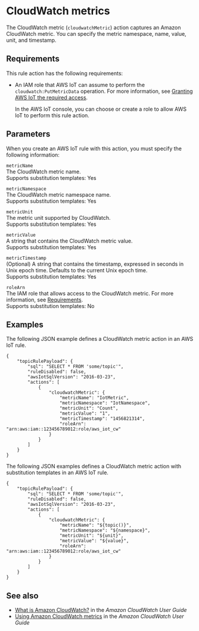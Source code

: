 # CloudWatch metrics<a name="cloudwatch-metrics-rule-action"></a>

The CloudWatch metric \(`cloudwatchMetric`\) action captures an Amazon CloudWatch metric\. You can specify the metric namespace, name, value, unit, and timestamp\. 

## Requirements<a name="cloudwatch-metrics-rule-action-requirements"></a>

This rule action has the following requirements:
+ An IAM role that AWS IoT can assume to perform the `cloudwatch:PutMetricData` operation\. For more information, see [Granting AWS IoT the required access](iot-create-role.md)\.

  In the AWS IoT console, you can choose or create a role to allow AWS IoT to perform this rule action\.

## Parameters<a name="cloudwatch-metrics-rule-action-parameters"></a>

When you create an AWS IoT rule with this action, you must specify the following information:

`metricName`  
The CloudWatch metric name\.  
Supports substitution templates: Yes

`metricNamespace`  
The CloudWatch metric namespace name\.  
Supports substitution templates: Yes

`metricUnit`  
The metric unit supported by CloudWatch\.  
Supports substitution templates: Yes

`metricValue`  
A string that contains the CloudWatch metric value\.  
Supports substitution templates: Yes

`metricTimestamp`  
\(Optional\) A string that contains the timestamp, expressed in seconds in Unix epoch time\. Defaults to the current Unix epoch time\.  
Supports substitution templates: Yes

`roleArn`  
The IAM role that allows access to the CloudWatch metric\. For more information, see [Requirements](#cloudwatch-metrics-rule-action-requirements)\.  
Supports substitution templates: No

## Examples<a name="cloudwatch-metrics-rule-action-examples"></a>

The following JSON example defines a CloudWatch metric action in an AWS IoT rule\.

```
{
    "topicRulePayload": {
        "sql": "SELECT * FROM 'some/topic'", 
        "ruleDisabled": false, 
        "awsIotSqlVersion": "2016-03-23",
        "actions": [
            {
                "cloudwatchMetric": {
                    "metricName": "IotMetric",
                    "metricNamespace": "IotNamespace", 
                    "metricUnit": "Count",
                    "metricValue": "1",
                    "metricTimestamp": "1456821314",
                    "roleArn": "arn:aws:iam::123456789012:role/aws_iot_cw"
                }
            }
        ]
    }
}
```

The following JSON examples defines a CloudWatch metric action with substitution templates in an AWS IoT rule\.

```
{
    "topicRulePayload": {
        "sql": "SELECT * FROM 'some/topic'",
        "ruleDisabled": false,
        "awsIotSqlVersion": "2016-03-23",
        "actions": [
            {
                "cloudwatchMetric": {
                    "metricName": "${topic()}",
                    "metricNamespace": "${namespace}",
                    "metricUnit": "${unit}",
                    "metricValue": "${value}",
                    "roleArn": "arn:aws:iam::123456789012:role/aws_iot_cw"
                }
            }
        ]
    }
}
```

## See also<a name="cloudwatch-metrics-rule-action-see-also"></a>
+ [What is Amazon CloudWatch?](https://docs.aws.amazon.com/AmazonCloudWatch/latest/monitoring/) in the *Amazon CloudWatch User Guide*
+ [Using Amazon CloudWatch metrics](https://docs.aws.amazon.com/AmazonCloudWatch/latest/monitoring/working_with_metrics.html) in the *Amazon CloudWatch User Guide*
